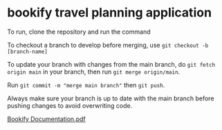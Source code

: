 # bookify travel planning application

To run, clone the repository and run the command 

To checkout a branch to develop before merging, use ```git checkout -b [branch-name]```

To update your branch with changes from the main branch, do ```git fetch origin main``` in your branch, then run
```git merge origin/main```.

Run ```git commit -m "merge main branch"``` then ```git push```.

Always make sure your branch is up to date with the main branch before pushing changes to avoid overwriting code.

[Bookify Documentation.pdf](https://github.com/dave-sh/bookify/files/11392238/Bookify.Documentation.pdf)
